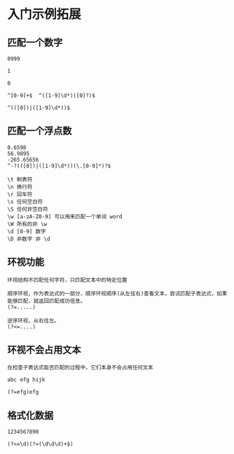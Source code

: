 # 入门示例拓展

## 匹配一个数字

```
0999

1

0

^[0-9]+$  ^([1-9]\d*)([0]?)$

^(([0])|([1-9]\d*))$
```

## 匹配一个浮点数

```
0.6598
56.9895
-265.65656
^-?(([0])|([1-9]\d*))(\.[0-9]*)?$

\t 制表符
\n 换行符
\r 回车符
\s 任何空白符
\S 任何非空白符
\w [a-zA-Z0-9] 可以用来匹配一个单词 word
\W 所有的非 \w
\d [0-9] 数字
\D 非数字 非 \d
```

## 环视功能

```
环视结构不匹配任何字符，只匹配文本中的特定位置

顺序环视，作为表达式的一部分，顺序环视顺序(从左往右)查看文本，尝试匹配子表达式，如果能够匹配，就返回匹配成功信息。
(?=.....)

逆序环视，从右往左。
(?<=....)
```

## 环视不会占用文本

```
在检查子表达式能否匹配的过程中，它们本身不会占用任何文本

abc efg hijk

(?=efg)efg
```

## 格式化数据

```
1234567890

(?<=\d)(?=(\d\d\d)+$)
```